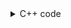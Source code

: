 <details><summary>C++ code</summary>

![](../../../assets/make-array-elements-unique.png)

</details>
